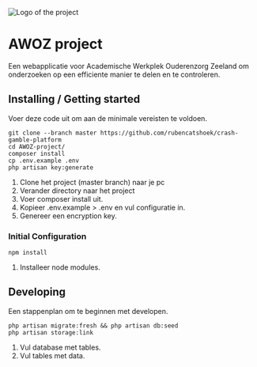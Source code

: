 ![Logo of the project](https://raw.githubusercontent.com/jehna/readme-best-practices/master/sample-logo.png)

# AWOZ project
Een webapplicatie voor Academische Werkplek Ouderenzorg Zeeland om onderzoeken op een efficiente manier te delen en te controleren.

## Installing / Getting started
Voer deze code uit om aan de minimale vereisten te voldoen.

```
git clone --branch master https://github.com/rubencatshoek/crash-gamble-platform
cd AWOZ-project/
composer install
cp .env.example .env
php artisan key:generate
```

1. Clone het project (master branch) naar je pc
2. Verander directory naar het project
3. Voer composer install uit.
4. Kopieer .env.example > .env en vul configuratie in.
5. Genereer een encryption key.

### Initial Configuration

```
npm install
```

1. Installeer node modules.

## Developing

Een stappenplan om te beginnen met developen.

```
php artisan migrate:fresh && php artisan db:seed
php artisan storage:link
```

1. Vul database met tables.
2. Vul tables met data.
